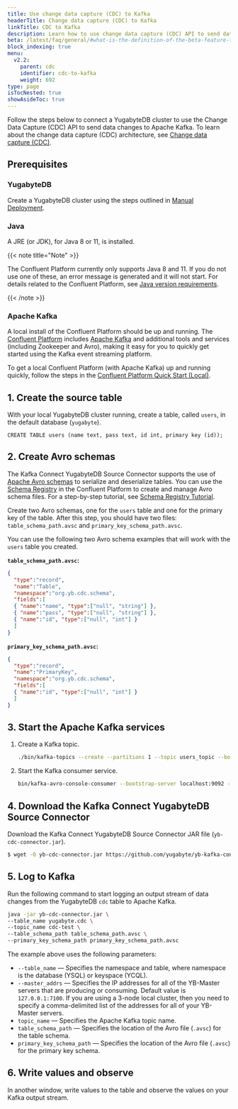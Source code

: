 ```yaml
---
title: Use change data capture (CDC) to Kafka
headerTitle: Change data capture (CDC) to Kafka
linkTitle: CDC to Kafka
description: Learn how to use change data capture (CDC) API to send data changes to Apache Kafka.
beta: /latest/faq/general/#what-is-the-definition-of-the-beta-feature-tag
block_indexing: true
menu:
  v2.2:
    parent: cdc
    identifier: cdc-to-kafka
    weight: 692
type: page
isTocNested: true
showAsideToc: true
---
```


Follow the steps below to connect a YugabyteDB cluster to use the Change Data Capture (CDC) API to send data changes to Apache Kafka. To learn about the change data capture (CDC) architecture, see [Change data capture (CDC)](../../../architecture/cdc-architecture).

## Prerequisites

### YugabyteDB

Create a YugabyteDB cluster using the steps outlined in [Manual Deployment](../../manual-deployment/).

### Java

A JRE (or JDK), for Java 8 or 11, is installed. 

{{< note title="Note" >}}

The Confluent Platform currently only supports Java 8 and 11. If you do not use one of these, an error message is generated and it will not start. For details related to the Confluent Platform, see [Java version requirements](https://docs.confluent.io/current/cli/installing.html#java-version-requirements).

{{< /note >}}

### Apache Kafka

A local install of the Confluent Platform should be up and running. The [Confluent Platform](https://docs.confluent.io/current/platform.html) includes [Apache Kafka](https://docs.confluent.io/current/kafka/introduction.html) and additional tools and services (including Zookeeper and Avro), making it easy for you to quickly get started using the Kafka event streaming platform.

To get a local Confluent Platform (with Apache Kafka) up and running quickly, follow the steps in the [Confluent Platform Quick Start (Local)](https://docs.confluent.io/current/quickstart/ce-quickstart.html#ce-quickstart).

## 1. Create the source table

With your local YugabyteDB cluster running, create a table, called `users`, in the default database (`yugabyte`).

```plpgsql
CREATE TABLE users (name text, pass text, id int, primary key (id));
```

## 2. Create Avro schemas

The Kafka Connect YugabyteDB Source Connector supports the use of [Apache Avro schemas](http://avro.apache.org/docs/current/#schemas) to serialize and deserialize tables. You can use the [Schema Registry](https://docs.confluent.io/current/schema-registry/index.html) in the Confluent Platform to create and manage Avro schema files. For a step-by-step tutorial, see [Schema Registry Tutorial](https://docs.confluent.io/current/schema-registry/schema_registry_tutorial.html).

Create two Avro schemas, one for the `users` table and one for the primary key of the table. After this step, you should have two files: `table_schema_path.avsc` and `primary_key_schema_path.avsc`.

You can use the following two Avro schema examples that will work with the `users` table you created.

**`table_schema_path.avsc`:**

```json
{
  "type":"record",
  "name":"Table",
  "namespace":"org.yb.cdc.schema",
  "fields":[
  { "name":"name", "type":["null", "string"] },
  { "name":"pass", "type":["null", "string"] },
  { "name":"id", "type":["null", "int"] }
  ]
}
```

**`primary_key_schema_path.avsc`:**

```json
{
  "type":"record",
  "name":"PrimaryKey",
  "namespace":"org.yb.cdc.schema",
  "fields":[
  { "name":"id", "type":["null", "int"] }
  ]
}
```

## 3. Start the Apache Kafka services

1. Create a Kafka topic.

    ```sh
    ./bin/kafka-topics --create --partitions 1 --topic users_topic --bootstrap-server localhost:9092 --replication-factor 1
    ```

2. Start the Kafka consumer service.

    ```sh
    bin/kafka-avro-console-consumer --bootstrap-server localhost:9092 --topic users_topic --key-deserializer=io.confluent.kafka.serializers.KafkaAvroDeserializer     --value-deserializer=io.confluent.kafka.serializers.KafkaAvroDeserializer
    ```

## 4. Download the Kafka Connect YugabyteDB Source Connector

Download the Kafka Connect YugabyteDB Source Connector JAR file (`yb-cdc-connector.jar`).

```sh
$ wget -O yb-cdc-connector.jar https://github.com/yugabyte/yb-kafka-connector/blob/master/yb-cdc/yb-cdc-connector.jar?raw=true

```

## 5. Log to Kafka

Run the following command to start logging an output stream of data changes from the YugabyteDB `cdc` table to Apache Kafka.

```sh
java -jar yb-cdc-connector.jar \
--table_name yugabyte.cdc \
--topic_name cdc-test \
--table_schema_path table_schema_path.avsc \
--primary_key_schema_path primary_key_schema_path.avsc
```

The example above uses the following parameters:

- `--table_name` — Specifies the namespace and table, where namespace is the database (YSQL) or keyspace (YCQL).
- `--master_addrs` — Specifies the IP addresses for all of the YB-Master servers that are producing or consuming. Default value is `127.0.0.1:7100`. If you are using a 3-node local cluster, then you need to specify a comma-delimited list of the addresses for all of your YB-Master servers.
- `topic_name` — Specifies the Apache Kafka topic name.
- `table_schema_path` — Specifies the location of the Avro file (`.avsc`) for the table schema.
- `primary_key_schema_path` — Specifies the location of the Avro file (`.avsc`) for the primary key schema.

## 6. Write values and observe

In another window, write values to the table and observe the values on your Kafka output stream.
